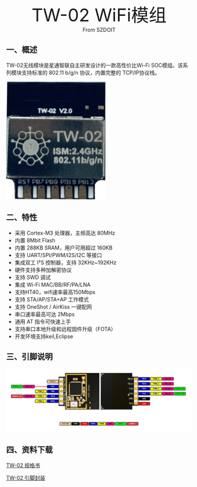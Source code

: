 <center><font size=10> TW-02 WiFi模组</center></font>
<center> From SZDOIT</center>

## 一、概述

TW-02无线模块是星通智联自主研发设计的一款高性价比Wi-Fi SOC模组。该系列模块支持标准的 802.11 b/g/n 协议，内置完整的 TCP/IP协议栈。

![TW-02.png](https://github.com/SmartArduino/zhdocs/raw/master/zhW_Series/W600/Module/tw-02.png)

## 二、特性

-   采用 Cortex-M3 处理器，主频高达 80MHz
-   内置 8Mbit Flash
-   内置 288KB SRAM，用户可用超过 160KB
-   支持 UART/SPI/PWM/I2S/I2C 等接口
-   集成双工 I²S 控制器，支持 32KHz\~192KHz
-   硬件支持多种加解密协议
-   支持 SWD 调试
-   集成 Wi-Fi MAC/BB/RF/PA/LNA
-   支持HT40，wifi速率最高150Mbps
-   支持 STA/AP/STA+AP 工作模式
-   支持 OneShot / AirKiss 一键配网
-   串口速率最高可达 2Mbps
-   通用 AT 指令可快速上手
-   支持串口本地升级和远程固件升级（FOTA）
-   开发环境支持keil,Eclipse

## 三、引脚说明

![TW-02_Pin.png](https://github.com/SmartArduino/zhdocs/raw/master/zhW_Series/W600/Module/tw_02_pinlist.png)

## 四、资料下载

[TW-02 规格书](https://download.w600.fun/document/TW-02_%E4%BA%A7%E5%93%81%E8%A7%84%E6%A0%BC%E4%B9%A6.pdf)

[TW-02 引脚封装 ](https://download.w600.fun/hardware/TW-02_Module.zip)

